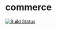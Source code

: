 commerce
========
[![Build Status](https://travis-ci.org/SuperArtie/commerce.svg?branch=master)](https://travis-ci.org/SuperArtie/commerce)
